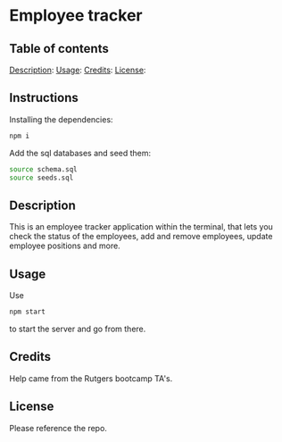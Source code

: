 # Employee tracker

## Table of contents
[Description](#description):
[Usage](#usage):
[Credits](#credits):
[License](#license):

## Instructions
Installing the dependencies:
```bash
npm i
```
Add the sql databases and seed them:
```bash
source schema.sql
source seeds.sql
```

## Description
This is an employee tracker application within the terminal, that lets you check the status of the employees,
add and remove employees, update employee positions and more.

## Usage
Use 
```bash
npm start
```
to start the server and go from there.

## Credits
Help came from the Rutgers bootcamp TA's.

## License
Please reference the repo.
